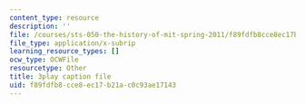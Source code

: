 ```yaml
---
content_type: resource
description: ''
file: /courses/sts-050-the-history-of-mit-spring-2011/f89fdfb8cce8ec17b21ac0c93ae17143_hwQ8RThpXZ4.srt
file_type: application/x-subrip
learning_resource_types: []
ocw_type: OCWFile
resourcetype: Other
title: 3play caption file
uid: f89fdfb8-cce8-ec17-b21a-c0c93ae17143
---
```

